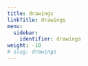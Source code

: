 ```yaml
---
title: drawings
linkTitle: drawings
menu:
  sidebar:
    identifier: drawings
weight: -10
# slug: drawings
---
```

